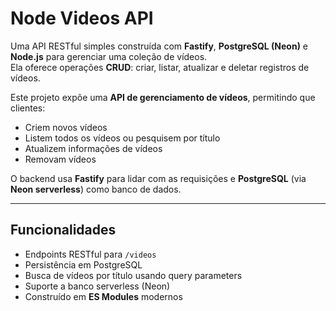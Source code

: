 # Node Videos API

Uma API RESTful simples construída com **Fastify**, **PostgreSQL (Neon)** e **Node.js** para gerenciar uma coleção de vídeos.  
Ela oferece operações **CRUD**: criar, listar, atualizar e deletar registros de vídeos.  


Este projeto expõe uma **API de gerenciamento de vídeos**, permitindo que clientes:  
- Criem novos vídeos  
- Listem todos os vídeos ou pesquisem por título  
- Atualizem informações de vídeos  
- Removam vídeos  

O backend usa **Fastify** para lidar com as requisições e **PostgreSQL** (via **Neon serverless**) como banco de dados.

---

## Funcionalidades
- Endpoints RESTful para `/videos`  
- Persistência em PostgreSQL  
- Busca de vídeos por título usando query parameters  
- Suporte a banco serverless (Neon)  
- Construído em **ES Modules** modernos  
